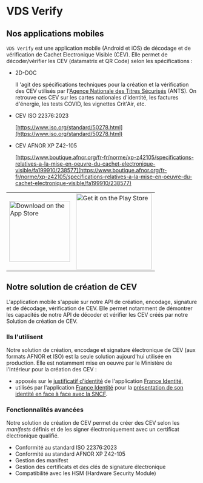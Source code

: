 # VDS Verify

## Nos applications mobiles

`VDS Verify` est une application mobile (Android et iOS) de décodage et de vérification de Cachet Electronique Visible (CEV). Elle permet de décoder/vérifier les CEV (datamatrix et QR Code) selon les spécifications :

- 2D-DOC

  Il 'agit des spécifications techniques pour la création et la vérification des CEV utilisés par l'[Agence Nationale des Titres Sécurisés](https://ants.gouv.fr/nos-missions/les-solutions-numeriques/2d-doc) (ANTS). On retrouve ces CEV sur les cartes nationales d'identité, les factures d'énergie, les tests COVID, les vignettes Crit'Air, etc.

- CEV ISO 22376:2023

  [https://www.iso.org/standard/50278.html](https://www.iso.org/standard/50278.html)

- CEV AFNOR XP Z42-105

  [https://www.boutique.afnor.org/fr-fr/norme/xp-z42105/specifications-relatives-a-la-mise-en-oeuvre-du-cachet-electronique-visible/fa199910/238577](https://www.boutique.afnor.org/fr-fr/norme/xp-z42105/specifications-relatives-a-la-mise-en-oeuvre-du-cachet-electronique-visible/fa199910/238577)

<table cellspacing="0" cellpadding="0"><tr><td><a href="https://apps.apple.com/fr/app/vds-verify/id6463440128?itsct=apps_box_badge&itscg=30200"><img src="assets/app-store-badge.svg" alt="Download on the App Store" style="width:160px;"/></a></td><td><a href="https://play.google.com/store/apps/details?id=com.stelau.vdsverify&pcampaignid=pcampaignidMKT-Other-global-all-co-prtnr-py-PartBadge-Mar2515-1"><img src="assets/google-play-badge.png" alt="Get it on the Play Store" style="width:200px;" /></a></td></tr></table>

## Notre solution de création de CEV

L'application mobile s'appuie sur notre API de création, encodage, signature et de décodage, vérification de CEV. Elle permet notamment de démontrer les capacités de notre API de décoder et vérifier les CEV créés par notre Solution de création de CEV.

### Ils l'utilisent

Notre solution de création, encodage et signature électronique de CEV (aux formats AFNOR et ISO) est la seule solution aujourd'hui utilisée en production. Elle est notamment mise en oeuvre par le Ministère de l'Intérieur pour la création des CEV :

- apposés sur le [justificatif d'identité](https://france-identite.gouv.fr/justificatif/) de l'application [France Identité](https://france-identite.gouv.fr/),
- utilisés par l'application [France Identité](https://france-identite.gouv.fr/) pour la [présentation de son identité en face à face avec la SNCF](https://france-identite.gouv.fr/actualite/experimentation-SNCF/).

### Fonctionnalités avancées

Notre solution de création de CEV permet de créer des CEV selon les _manifests_ définis et de les signer électroniquement avec un certificat électronique qualifié.

- Conformité au standard ISO 22376:2023
- Conformité au standard AFNOR XP Z42-105
- Gestion des manifest
- Gestion des certificats et des clés de signature électronique
- Compatibilité avec les HSM (Hardware Security Module)
